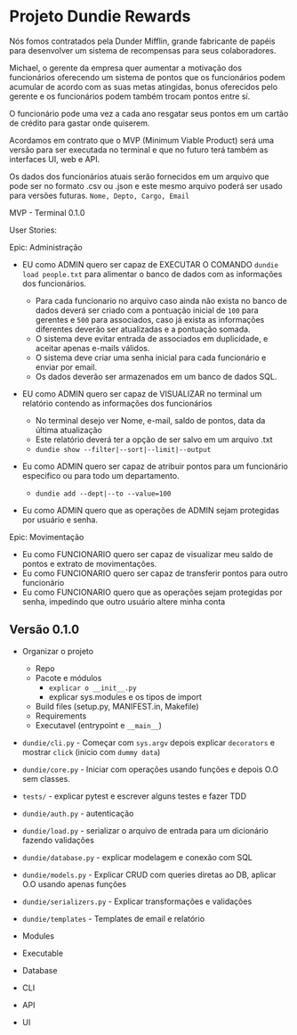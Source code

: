 # Projeto Dundie Rewards

Nós fomos contratados pela Dunder Mifflin, grande fabricante de papéis para desenvolver um sistema
de recompensas para seus colaboradores.

Michael, o gerente da empresa quer aumentar a motivação dos funcionários oferecendo um sistema
de pontos que os funcionários podem acumular de acordo com as suas metas atingidas, bonus oferecidos
pelo gerente e os funcionários podem também trocam pontos entre sí.

O funcionário pode uma vez a cada ano resgatar seus pontos em um cartão de crédito para gastar onde
quiserem.

Acordamos em contrato que o MVP (Minimum Viable Product) será uma versão para ser executada no terminal
e que no futuro terá também as interfaces UI, web e API.

Os dados dos funcionários atuais serão fornecidos em um arquivo que pode ser no formato .csv ou .json
e este mesmo arquivo poderá ser usado para versões futuras. `Nome, Depto, Cargo, Email`

MVP - Terminal 0.1.0

User Stories:

Epic: Administração

- EU como ADMIN quero ser capaz de EXECUTAR O COMANDO `dundie load people.txt` para alimentar o banco de dados com as informações dos funcionários.
    - Para cada funcionario no arquivo caso ainda não exista no banco de dados deverá ser criado com a pontuação inicial de `100` para gerentes e `500` para associados, caso já exista as informações diferentes deverão ser atualizadas e
    a pontuação somada.
    - O sistema deve evitar entrada de associados em duplicidade, e aceitar apenas e-mails válidos.
    - O sistema deve criar uma senha inicial para cada funcionário e enviar por email.
    - Os dados deverão ser armazenados em um banco de dados SQL.

- EU como ADMIN quero ser capaz de VISUALIZAR no terminal um relatório contendo as informações dos funcionários
    -  No terminal desejo ver Nome, e-mail, saldo de pontos, data da última atualização
    - Este relatório deverá ter a opção de ser salvo em um arquivo .txt
    - `dundie show --filter|--sort|--limit|--output`

- Eu como ADMIN quero ser capaz de atribuir pontos para um funcionário especifico ou para todo um departamento.
    - `dundie add --dept|--to --value=100`

- Eu como ADMIN quero que as operações de ADMIN sejam protegidas por usuário e senha.

Epic: Movimentação

- Eu como FUNCIONARIO quero ser capaz de visualizar meu saldo de pontos e extrato de movimentações.
- Eu como FUNCIONARIO quero ser capaz de transferir pontos para outro funcionário
- Eu como FUNCIONARIO quero que as operações sejam protegidas por senha, impedindo que outro usuário altere minha conta


## Versão 0.1.0

- Organizar o projeto
    - Repo
    - Pacote e módulos
        - `explicar o __init__.py`
        - explicar sys.modules e os tipos de import
    - Build files (setup.py, MANIFEST.in, Makefile)
    - Requirements
    - Executavel (entrypoint e `__main__`)
- `dundie/cli.py` - Começar com `sys.argv` depois explicar `decorators` e mostrar `click` (inicio com `dummy data`)
- `dundie/core.py` - Iniciar com operações usando funções e depois O.O sem classes.
- `tests/` - explicar pytest e escrever alguns testes e fazer TDD
- `dundie/auth.py` - autenticação
- `dundie/load.py` - serializar o arquivo de entrada para um dicionário fazendo validações
- `dundie/database.py` - explicar modelagem e conexão com SQL 
- `dundie/models.py` - Explicar CRUD com queries diretas ao DB, aplicar O.O usando apenas funções
- `dundie/serializers.py` - Explicar transformações e validações 
- `dundie/templates` - Templates de email e relatório

- Modules
- Executable
- Database
- CLI
- API
- UI

